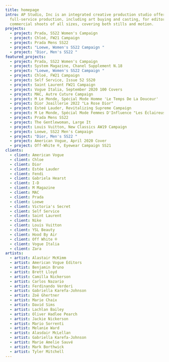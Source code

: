 ```yaml
---
title: homepage
intro: AP Studio, Inc is an integrated creative production studio offering
  full-service production, including art buying and casting, for editorial and
  commercial shoots of all sizes, covering both stills and motion.
projects:
  - project: Prada, SS22 Women's Campaign
  - project: Chloé, FW21 Campaign
  - project: Prada Mens SS22
  - project: "Loewe, Women's SS22 Campaign "
  - project: "Dior, Men's SS22 "
featured_projects:
  - project: Prada, SS22 Women's Campaign
  - project: System Magazine, Chanel Supplement N.18
  - project: "Loewe, Women's SS22 Campaign "
  - project: Chloé, FW21 Campaign
  - project: Self Service, Issue 52 SS20
  - project: Saint Laurent FW21 Campaign
  - project: Vogue Italia, September 2020 100 Covers
  - project: MAC, Autre Cuture Campaign
  - project: M Le Monde, Spécial Mode Homme 'Le Temps De La Douceur'
  - project: Dior Joaillerie 2022 "La Rose Dior"
  - project: Esteé Lauder, Revitalizing Supreme Campaign
  - project: M Le Monde, Spécial Mode Femmes D'Influence "Les Éclaireuses"
  - project: Prada Mens SS22
  - project: The Gentlewoman, Large It
  - project: Louis Vuitton, New Classics AW19 Campaign
  - project: Loewe, SS22 Men's Campaign
  - project: "Dior, Men's SS22 "
  - project: American Vogue, April 2020 Cover
  - project: Off-White ®, Eyewear Campaign SS21
clients:
  - client: American Vogue
  - client: Chloe
  - client: Dior
  - client: Estée Lauder
  - client: Fendi
  - client: Gabriela Hearst
  - client: I-D
  - client: M Magazine
  - client: MAC
  - client: Prada
  - client: Loewe
  - client: Victoria's Secret
  - client: Self Service
  - client: Saint Laurent
  - client: Nike
  - client: Louis Vuitton
  - client: YSL Beauty
  - client: Hood By Air
  - client: Off White ®
  - client: Vogue Italia
  - client: Zara
artists:
  - artist: Alastair McKimm
  - artist: American Vogue Editors
  - artist: Benjamin Bruno
  - artist: Brett Lloyd
  - artist: Camilla Nickerson
  - artist: Carlos Nazario
  - artist: Ferdinando Verderi
  - artist: Gabriella Karefa-Johnson
  - artist: Zoë Ghertner
  - artist: Marie Chaix
  - artist: David Sims
  - artist: Lachlan Bailey
  - artist: Oliver Hadlee Pearch
  - artist: Jackie Nickerson
  - artist: Mario Sorrenti
  - artist: Melanie Ward
  - artist: Alasdair McLellan
  - artist: Gabriella Karefa-Johnson
  - artist: Marie Amelie Sauvé
  - artist: Mark Borthwick
  - artist: Tyler Mitchell
---
```


